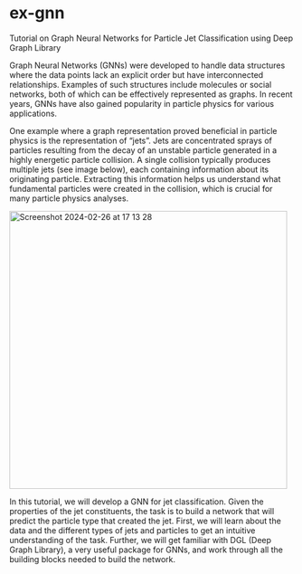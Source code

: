 # ex-gnn
Tutorial on Graph Neural Networks for Particle Jet Classification using Deep Graph Library

Graph Neural Networks (GNNs) were developed to handle data structures where the data points lack an explicit order but have interconnected relationships. Examples of such structures include molecules or social networks, both of which can be effectively represented as graphs. In recent years, GNNs have also gained popularity in particle physics for various applications.

One example where a graph representation proved beneficial in particle physics is the representation of “jets”. Jets are concentrated sprays of particles resulting from the decay of an unstable particle generated in a highly energetic particle collision. A single collision typically produces multiple jets (see image below), each containing information about its originating particle. Extracting this information helps us understand what fundamental particles were created in the collision, which is crucial for many particle physics analyses.

<img width="491" alt="Screenshot 2024-02-26 at 17 13 28" src="https://github.com/ai-hub-weizmann/ex-gnn/assets/73601976/e0f30fd7-0384-4af9-b886-5512bfd22b91">

In this tutorial, we will develop a GNN for jet classification. Given the properties of the jet constituents, the task is to build a network that will predict the particle type that created the jet. First, we will learn about the data and the different types of jets and particles to get an intuitive understanding of the task. Further, we will get familiar with DGL (Deep Graph Library), a very useful package for GNNs, and work through all the building blocks needed to build the network.
